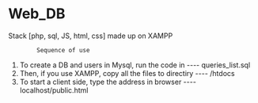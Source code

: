 # Web_DB
Stack [php, sql, JS, html, css] made up on XAMPP


            Sequence of use
            
1. To create a DB and users in Mysql, run the code in      ---- queries_list.sql
2. Then, if you use XAMPP, copy all the files to directiry ---- /htdocs
3. To start a client side, type the address in browser     ---- localhost/public.html
